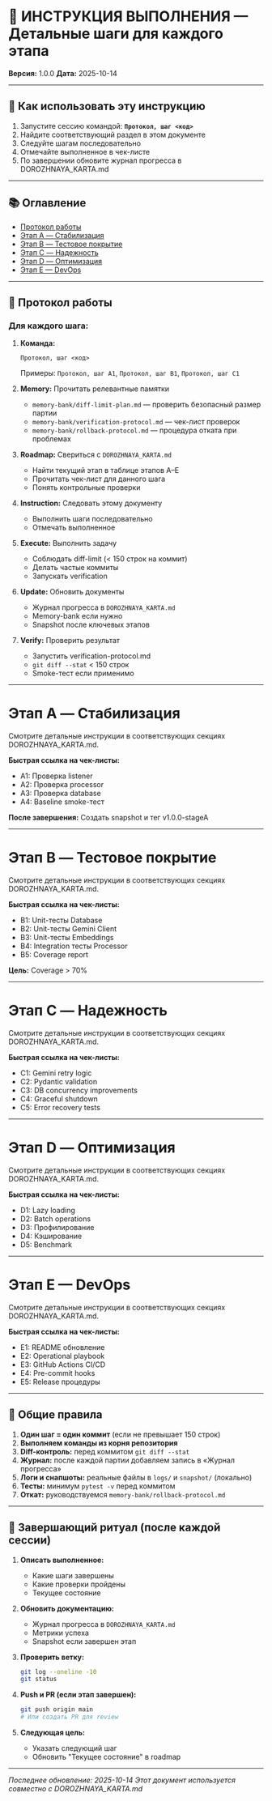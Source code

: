 # 📖 ИНСТРУКЦИЯ ВЫПОЛНЕНИЯ — Детальные шаги для каждого этапа

**Версия:** 1.0.0
**Дата:** 2025-10-14

---

## 🎯 Как использовать эту инструкцию

1. Запустите сессию командой: **`Протокол, шаг <код>`**
2. Найдите соответствующий раздел в этом документе
3. Следуйте шагам последовательно
4. Отмечайте выполненное в чек-листе
5. По завершении обновите журнал прогресса в DOROZHNAYA_KARTA.md

---

## 📚 Оглавление

- [Протокол работы](#протокол-работы)
- [Этап A — Стабилизация](#этап-a--стабилизация)
- [Этап B — Тестовое покрытие](#этап-b--тестовое-покрытие)
- [Этап C — Надежность](#этап-c--надежность)
- [Этап D — Оптимизация](#этап-d--оптимизация)
- [Этап E — DevOps](#этап-e--devops)

---

## 🔄 Протокол работы

### Для каждого шага:

1. **Команда:**
   ```
   Протокол, шаг <код>
   ```
   Примеры: `Протокол, шаг A1`, `Протокол, шаг B1`, `Протокол, шаг C1`

2. **Memory:** Прочитать релевантные памятки
   - `memory-bank/diff-limit-plan.md` — проверить безопасный размер партии
   - `memory-bank/verification-protocol.md` — чек-лист проверок
   - `memory-bank/rollback-protocol.md` — процедура отката при проблемах

3. **Roadmap:** Свериться с `DOROZHNAYA_KARTA.md`
   - Найти текущий этап в таблице этапов A–E
   - Прочитать чек-лист для данного шага
   - Понять контрольные проверки

4. **Instruction:** Следовать этому документу
   - Выполнить шаги последовательно
   - Отмечать выполненное

5. **Execute:** Выполнить задачу
   - Соблюдать diff-limit (< 150 строк на коммит)
   - Делать частые коммиты
   - Запускать verification

6. **Update:** Обновить документы
   - Журнал прогресса в `DOROZHNAYA_KARTA.md`
   - Memory-bank если нужно
   - Snapshot после ключевых этапов

7. **Verify:** Проверить результат
   - Запустить verification-protocol.md
   - `git diff --stat` < 150 строк
   - Smoke-тест если применимо

---

# Этап A — Стабилизация

Смотрите детальные инструкции в соответствующих секциях DOROZHNAYA_KARTA.md.

**Быстрая ссылка на чек-листы:**
- A1: Проверка listener
- A2: Проверка processor
- A3: Проверка database
- A4: Baseline smoke-тест

**После завершения:** Создать snapshot и тег v1.0.0-stageA

---

# Этап B — Тестовое покрытие

Смотрите детальные инструкции в соответствующих секциях DOROZHNAYA_KARTA.md.

**Быстрая ссылка на чек-листы:**
- B1: Unit-тесты Database
- B2: Unit-тесты Gemini Client
- B3: Unit-тесты Embeddings
- B4: Integration тесты Processor
- B5: Coverage report

**Цель:** Coverage > 70%

---

# Этап C — Надежность

Смотрите детальные инструкции в соответствующих секциях DOROZHNAYA_KARTA.md.

**Быстрая ссылка на чек-листы:**
- C1: Gemini retry logic
- C2: Pydantic validation
- C3: DB concurrency improvements
- C4: Graceful shutdown
- C5: Error recovery tests

---

# Этап D — Оптимизация

Смотрите детальные инструкции в соответствующих секциях DOROZHNAYA_KARTA.md.

**Быстрая ссылка на чек-листы:**
- D1: Lazy loading
- D2: Batch operations
- D3: Профилирование
- D4: Кэширование
- D5: Benchmark

---

# Этап E — DevOps

Смотрите детальные инструкции в соответствующих секциях DOROZHNAYA_KARTA.md.

**Быстрая ссылка на чек-листы:**
- E1: README обновление
- E2: Operational playbook
- E3: GitHub Actions CI/CD
- E4: Pre-commit hooks
- E5: Release процедуры

---

## 🧭 Общие правила

1. **Один шаг = один коммит** (если не превышает 150 строк)
2. **Выполняем команды из корня репозитория**
3. **Diff-контроль:** перед коммитом `git diff --stat`
4. **Журнал:** после каждой партии добавляем запись в «Журнал прогресса»
5. **Логи и снапшоты:** реальные файлы в `logs/` и `snapshot/` (локально)
6. **Тесты:** минимум `pytest -v` перед коммитом
7. **Откат:** руководствуемся `memory-bank/rollback-protocol.md`

---

## 📝 Завершающий ритуал (после каждой сессии)

1. **Описать выполненное:**
   - Какие шаги завершены
   - Какие проверки пройдены
   - Текущее состояние

2. **Обновить документацию:**
   - Журнал прогресса в `DOROZHNAYA_KARTA.md`
   - Метрики успеха
   - Snapshot если завершен этап

3. **Проверить ветку:**
   ```bash
   git log --oneline -10
   git status
   ```

4. **Push и PR (если этап завершен):**
   ```bash
   git push origin main
   # Или создать PR для review
   ```

5. **Следующая цель:**
   - Указать следующий шаг
   - Обновить "Текущее состояние" в roadmap

---

_Последнее обновление: 2025-10-14_
_Этот документ используется совместно с DOROZHNAYA_KARTA.md_


